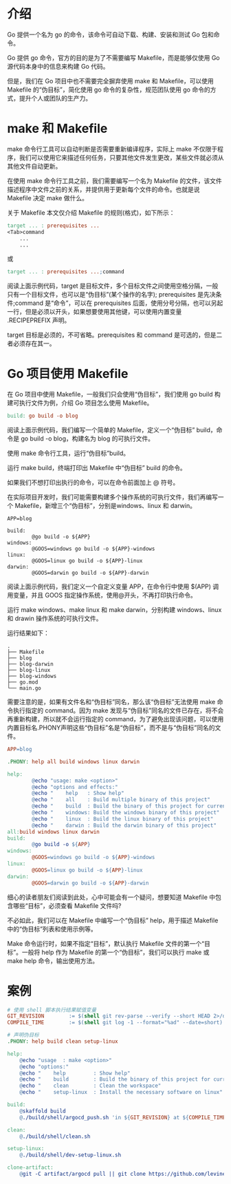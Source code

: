 # 介绍

Go 提供一个名为 go 的命令，该命令可自动下载、构建、安装和测试 Go 包和命令。

Go 提供 go 命令，官方的目的是为了不需要编写 Makefile，而是能够仅使用 Go 源代码本身中的信息来构建 Go 代码。

但是，我们在 Go 项目中也不需要完全摒弃使用 make 和 Makefile，可以使用 Makefile 的“伪目标”，简化使用 go 命令的复杂性，规范团队使用 go 命令的方式，提升个人或团队的生产力。

# make 和 Makefile

make 命令行工具可以自动判断是否需要重新编译程序，实际上 make 不仅限于程序，我们可以使用它来描述任何任务，只要其他文件发生更改，某些文件就必须从其他文件自动更新。

在使用 make 命令行工具之前，我们需要编写一个名为 Makefile 的文件，该文件描述程序中文件之前的关系，并提供用于更新每个文件的命令。也就是说 Makefile 决定 make 做什么。

关于 Makefile 本文仅介绍 Makefile 的规则(格式)，如下所示：

```makefile
target ... : prerequisites ...
<Tab>command
    ...
    ...
```

或

```makefile
target ... : prerequisites ...;command
```

阅读上面示例代码，target 是目标文件，多个目标文件之间使用空格分隔，一般只有一个目标文件，也可以是“伪目标”(某个操作的名字); prerequisites 是先决条件;command 是“命令”，可以在 prerequisites 后面，使用分号分隔，也可以另起一行，但是必须以开头，如果想要使用其他键，可以使用内置变量 .RECIPEPREFIX 声明。

target 目标是必须的，不可省略。prerequisites 和 command 是可选的，但是二者必须存在其一。

# Go 项目使用 Makefile

在 Go 项目中使用 Makefile，一般我们只会使用“伪目标”，我们使用 go build 构建可执行文件为例，介绍 Go 项目怎么使用 Makefile。

```makefile
build: go build -o blog
```

阅读上面示例代码，我们编写一个简单的 Makefile，定义一个“伪目标” build，命令是 go build -o blog，构建名为 blog 的可执行文件。

使用 make 命令行工具，运行“伪目标”build。

运行 make build，终端打印出 Makefile 中“伪目标” build 的命令。

如果我们不想打印出执行的命令，可以在命令前面加上 @ 符号。

在实际项目开发时，我们可能需要构建多个操作系统的可执行文件，我们再编写一个 Makefile，新增三个“伪目标”，分别是windows、linux 和 darwin。

```shell
APP=blog

build:
        @go build -o ${APP}
windows:
        @GOOS=windows go build -o ${APP}-windows
linux:
        @GOOS=linux go build -o ${APP}-linux
darwin:
        @GOOS=darwin go build -o ${APP}-darwin
```

阅读上面示例代码，我们定义一个自定义变量 APP，在命令行中使用 $(APP) 调用变量，并且 GOOS 指定操作系统，使用@开头，不再打印执行命令。

运行 make windows、make linux 和 make darwin，分别构建 windows、linux 和 drawin 操作系统的可执行文件。

运行结果如下：

```shell
.
├── Makefile
├── blog
├── blog-darwin
├── blog-linux
├── blog-windows
├── go.mod
└── main.go
```

需要注意的是，如果有文件名和“伪目标”同名，那么该“伪目标”无法使用 make 命令执行指定的 command。因为 make 发现与“伪目标”同名的文件已存在，将不会再重新构建，所以就不会运行指定的 command，为了避免出现该问题，可以使用内置目标名.PHONY声明这些“伪目标”名是“伪目标”，而不是与“伪目标”同名的文件。

```makefile
APP=blog

.PHONY: help all build windows linux darwin

help:
        @echo "usage: make <option>"
        @echo "options and effects:"
        @echo "    help   : Show help"
        @echo "    all    : Build multiple binary of this project"
        @echo "    build  : Build the binary of this project for current platform"
        @echo "    windows: Build the windows binary of this project"
        @echo "    linux  : Build the linux binary of this project"
        @echo "    darwin : Build the darwin binary of this project"
all:build windows linux darwin
build:
        @go build -o ${APP}
windows:
        @GOOS=windows go build -o ${APP}-windows
linux:
        @GOOS=linux go build -o ${APP}-linux
darwin:
        @GOOS=darwin go build -o ${APP}-darwin
```

细心的读者朋友们阅读到此处，心中可能会有一个疑问，想要知道 Makefile 中包含哪些“目标”，必须查看 Makefile 文件吗?

不必如此，我们可以在 Makefile 中编写一个“伪目标” help，用于描述 Makefile 中的“伪目标”列表和使用示例等。

Make 命令运行时，如果不指定“目标”，默认执行 Makefile 文件的第一个“目标”。一般将 help 作为 Makefile 的第一个“伪目标”，我们可以执行 make 或 make help 命令，输出使用方法。

# 案例

```makefile
# 使用 shell 脚本执行结果赋值变量
GIT_REVISION 		:= $(shell git rev-parse --verify --short HEAD 2>/dev/null)
COMPILE_TIME 		:= $(shell git log -1 --format="%ad" --date=short)

# 声明伪目标
.PHONY: help build clean setup-linux

help:
	@echo "usage  : make <option>"
	@echo "options:"
	@echo "    help         : Show help"
	@echo "    build        : Build the binary of this project for current platform"
	@echo "    clean        : Clean the workspace"
	@echo "    setup-linux  : Install the necessary software on linux"

build:
	@skaffold build
	@./build/shell/argocd_push.sh 'in ${GIT_REVISION} at ${COMPILE_TIME}'

clean:
	@./build/shell/clean.sh

setup-linux:
	@./build/shell/dev-setup-linux.sh

clone-artifact:
	@git -C artifact/argocd pull || git clone https://github.com/levine824/monorepo-argocd.git artifact/argocd
```

